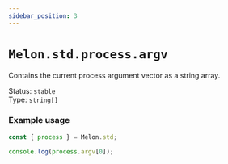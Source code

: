 ```yaml
---
sidebar_position: 3
---
```


# `Melon.std.process.argv`

Contains the current process argument vector as a string array.

Status: `stable` <br />
Type: `string[]`

### Example usage

```ts
const { process } = Melon.std;

console.log(process.argv[0]);
```